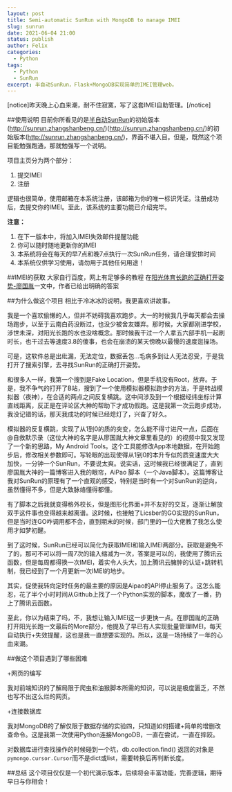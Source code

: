 ```yaml
---
layout: post
title: Semi-automatic SunRun with MongoDB to manage IMEI
slug: sunrun
date: 2021-06-04 21:00
status: publish
author: Felix
categories: 
  - Python
tags:
  - Python
  - SunRun
excerpt: 半自动SunRun，Flask+MongoDB实现简单的IMEI管理web。
---
```

[notice]昨天晚上心血来潮，耐不住寂寞，写了这套IMEI自助管理。[/notice]

##使用说明
目前你所看见的是[半自动SunRun](http://sunrun.zhangshanbeng.cn/)的初始版本(http://sunrun.zhangshanbeng.cn/)(http://sunrun.zhangshanbeng.cn/)的初始版本(http://sunrun.zhangshanbeng.cn/)，界面不堪入目。但是，既然这个项目能勉强跑通，那就勉强写一个说明。

项目主页分为两个部分：
1. 提交IMEI
2. 注册

逻辑也很简单，使用邮箱在本系统注册，该邮箱为你的唯一标识凭证。注册成功后，去提交你的IMEI。至此，该系统的主要功能已介绍完毕。

**注意：**
1. 在下一版本中，将加入IMEI失效邮件提醒功能
2. 你可以随时随地更新你的IMEI
3. 本系统将会在每天的早7点和晚7点执行一次SunRun任务，请合理安排时间
4. 本系统仅供学习使用，请勿用于其他任何用途！

##IMEI的获取
大家自行百度，网上有足够多的教程
在[阳光体育长跑的正确打开姿势-廖国胤](https://liaoguoyin.com/2019/fake-aipao)一文中，作者已给出明确的答案

##为什么做这个项目
相比于冷冰冰的说明，我更喜欢讲故事。

我是一个喜欢偷懒的人，但并不妨碍我喜欢跑步。大一的时候我几乎每天都会去操场跑步，以至于云南白药没断过，也没少被舍友嫌弃。那时候，大家都刚进学校，涉世未深，对阳光长跑的水也没啥概念。那时候我干过一个人拿五六部手机一起刷时长，也干过去等速度3.8的傻事，也会在崩溃的某天傍晚以最慢的速度逛操场。

可是，这软件总是出纰漏，无法定位，数据丢包...毛病多到让人无法忍受，于是我打开了搜索引擎，去寻找SunRun的正确打开姿势。

和很多人一样，我第一个搜到是Fake Location，但是手机没有Root，放弃。于是，我不争气的打开了B站，搜到了一个使用模拟器模拟跑步的方法，于是转战模拟器（夜神），在合适的两点之间反复横跳。这中间涉及到一个根据经纬坐标计算直线距离，反正是在评论区大神的帮助下才成功假跑。这是我第一次云跑步成功，我没记错的话，那天我成功的时候已经熄灯了，兴奋了好久。

模拟器的反复横跳，实现了从1到0的质的突变，怎么能不得寸进尺一点，后面在@自救默示录（这位大神的名字是从廖国胤大神文章里看见的）的视频中我又发现了一个新的思路，My Android Tools。这个工具能修改App本地数据，在开始跑步后，修改相关参数即可。写轮眼的出现使得从1到0的本升专似的质变速度大大加快，一分钟一个SunRun，不要说太爽。说实话，这时候我已经很满足了，直到廖国胤大神的一篇博客进入我的眼帘，AiPao 脚本（一个Java脚本）。这篇博客让我对SunRun的原理有了一个直观的感受，特别是当时有一个对SunRun的逆向，虽然懂得不多，但是大致脉络懂得都懂。

有了脚本之后我就变得格外校长，但是图形化界面+并不友好的交互，逐渐让解放双手这件事也变得越来越离谱。这时候，也接触了Licsber的GO实现的SunRun，但是当时连GO咋调用都不会，直到期末的时候，部门里的一位大佬教了我怎么使用才如梦初醒。

到了这时候，SunRun已经可以简化为获取IMEI和输入IMEI两部分。获取是避免不了的，那可不可以将一周7次的输入缩减为一次，答案是可以的，我使用了腾讯云函数，但是每周都得换一次IMEI，着实令人头大，加上腾讯云臃肿的认证+跳转机制，我已经到了一个月更新一次IMEI的地步。

其实，促使我转向定时任务的最主要的原因是Aipao的API停止服务了。这怎么能忍，花了半个小时时间从Github上找了一个Python实现的脚本，魔改了一番，扔上了腾讯云函数。

至此，你以为结束了吗，不，我想让输入IMEI这一步更快一点。在廖国胤的正确打开阳光长跑一文最后的More部分，他提及了早已有人实现批量管理IMEI，每天自动执行+失效提醒，这也是我一直想要实现的。所以，这是一场持续了一年的心血来潮。

##做这个项目遇到了哪些困难

+网页的编写

我对前端知识的了解局限于爬虫和油猴脚本所需的知识，可以说是极度匮乏，不然也写不出这么烂的网页。

+连接数据库

我对MongoDB的了解仅限于数据存储的实验四，只知道如何搭建+简单的增删改查命令。这是我第一次使用Python连接MongoDB，一直在尝试，一直在摔跤。

对数据库进行查找操作的时候碰到一个坑，db.collection.find() 返回的对象是`pymongo.cursor.Cursor`而不是dict或list，需要转换后再判断长度。

##总结
这个项目仅仅是一个初代演示版本，后续将会丰富功能，完善逻辑，期待早日与你相会！